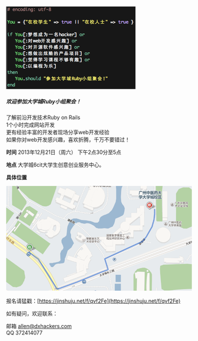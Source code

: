 ![](./code.png)

##### 欢迎参加大学城Ruby小组聚会！

了解前沿开发技术Ruby on Rails  
1个小时完成网站开发  
更有经验丰富的开发者现场分享web开发经验  
如果你对web开发感兴趣，喜欢折腾，千万不要错过！

**时间**  2013年12月21日（周六） 下午2点30分至5点

**地点**  大学城6cit大学生创意创业服务中心。

**具体位置**

![](./location.png)

报名请猛戳：[https://jinshuju.net/f/qvf2Fe](https://jinshuju.net/f/qvf2Fe) 

如有疑问，欢迎联系：

邮箱 allen@dxhackers.com  
QQ 372414077
